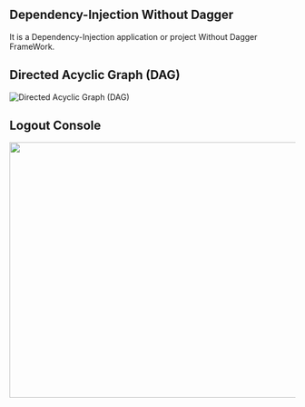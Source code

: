 ## Dependency-Injection Without Dagger
 It is a Dependency-Injection application or project Without Dagger FrameWork.

## Directed Acyclic Graph (DAG)
![Directed Acyclic Graph (DAG)](https://user-images.githubusercontent.com/72181295/178458753-7ec99894-637a-43b4-b078-739481a98b8d.png)

## Logout Console 
<p>
  <img src="https://user-images.githubusercontent.com/72181295/178458810-5babe3da-0a46-47c9-8fa4-5f3b304616e0.png" width="900" height="450" />
</p>

